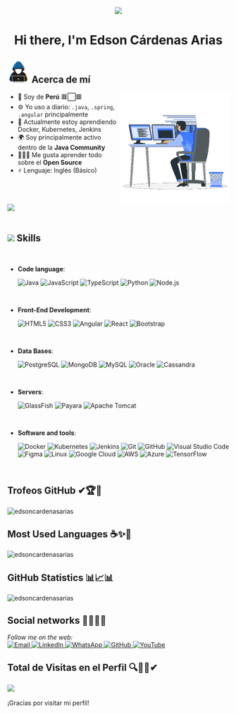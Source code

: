<p align="center">
  <img src="https://media.giphy.com/media/hvRJCLFzcasrR4ia7z/giphy.gif" width="35">
</p>

<h1 align="center">Hi there, I'm Edson Cárdenas Arias</h1>

## <picture><img src="https://github.com/0xAbdulKhalid/0xAbdulKhalid/raw/main/assets/mdImages/about_me.gif" width="50px"></picture> **Acerca de mí**

<picture> <img align="right" src="https://github.com/0xAbdulKhalid/0xAbdulKhalid/raw/main/assets/mdImages/Right_Side.gif" width="250px"></picture>

- 🏢 Soy de **Perú** 🟥⬜🟥
- ⚙️ Yo uso a diario: `.java`, `.spring`, `.angular` principalmente
- 🌱 Actualmente estoy aprendiendo Docker, Kubernetes, Jenkins
- 🌍 Soy principalmente activo dentro de la **Java Community**
- 👨🏻‍💻 Me gusta aprender todo sobre el **Open Source**
- ⚡ Lenguaje: Inglés (Básico)

<br><br>

<img src="https://user-images.githubusercontent.com/73097560/115834477-dbab4500-a447-11eb-908a-139a6edaec5c.gif"><br><br>

## <img src="https://media2.giphy.com/media/QssGEmpkyEOhBCb7e1/giphy.gif?cid=ecf05e47a0n3gi1bfqntqmob8g9aid1oyj2wr3ds3mg700bl&rid=giphy.gif" width="25"><b> Skills</b>
<br>

<p align="center">

- **Code language**:
  
    ![Java](https://img.shields.io/badge/Java-ED8B00?style=for-the-badge&logo=openjdk&logoColor=white)
    ![JavaScript](https://img.shields.io/badge/JavaScript-323330?style=for-the-badge&logo=javascript&logoColor=F7DF1E)
    ![TypeScript](https://img.shields.io/badge/TypeScript-007ACC?style=for-the-badge&logo=typescript&logoColor=white)
    ![Python](https://img.shields.io/badge/Python-14354C?style=for-the-badge&logo=python&logoColor=white)
    ![Node.js](https://img.shields.io/badge/Node.js-339933?style=for-the-badge&logo=node-dot-js&logoColor=white)

<br>

- **Front-End Development**:
  
    ![HTML5](https://img.shields.io/badge/HTML5-E34F26?style=for-the-badge&logo=html5&logoColor=white)
    ![CSS3](https://img.shields.io/badge/CSS3-1572B6?style=for-the-badge&logo=css3&logoColor=white)
    ![Angular](https://img.shields.io/badge/Angular-DD0031?style=for-the-badge&logo=angular&logoColor=white)
    ![React](https://img.shields.io/badge/React-20232A?style=for-the-badge&logo=react&logoColor=61DAFB)
    ![Bootstrap](https://img.shields.io/badge/Bootstrap-563D7C?style=for-the-badge&logo=bootstrap&logoColor=white)

<br>

- **Data Bases**:
  
    ![PostgreSQL](https://img.shields.io/badge/PostgreSQL-316192?style=for-the-badge&logo=postgresql&logoColor=white)
    ![MongoDB](https://img.shields.io/badge/MongoDB-4EA94B?style=for-the-badge&logo=mongodb&logoColor=white)
    ![MySQL](https://img.shields.io/badge/MySQL-00000F?style=for-the-badge&logo=mysql&logoColor=white)
    ![Oracle](https://img.shields.io/badge/Oracle-F80000?style=for-the-badge&logo=oracle&logoColor=black)
    ![Cassandra](https://img.shields.io/badge/Cassandra-1287B1?style=for-the-badge&logo=apache%20cassandra&logoColor=white)

<br>

- **Servers**:
  
    ![GlassFish](https://www.vectorlogo.zone/logos/javaee_glassfish/javaee_glassfish-ar21.svg)
    ![Payara](https://www.vectorlogo.zone/logos/payarafish/payarafish-ar21.svg)
    ![Apache Tomcat](https://www.vectorlogo.zone/logos/apache_tomcat/apache_tomcat-ar21.svg)
  
 <br>

- **Software and tools**:
  
    ![Docker](https://img.shields.io/badge/Docker-2496ED?style=for-the-badge&logo=docker&logoColor=white)
    ![Kubernetes](https://img.shields.io/badge/Kubernetes-326CE5?style=for-the-badge&logo=kubernetes&logoColor=white)
    ![Jenkins](https://img.shields.io/badge/Jenkins-D24939?style=for-the-badge&logo=jenkins&logoColor=white)
    ![Git](https://img.shields.io/badge/Git-F05033?style=for-the-badge&logo=git&logoColor=white)
    ![GitHub](https://img.shields.io/badge/GitHub-181717?style=for-the-badge&logo=github&logoColor=white)
    ![Visual Studio Code](https://img.shields.io/badge/Visual%20Studio%20Code-0078D7?style=for-the-badge&logo=visual-studio-code&logoColor=white)
    ![Figma](https://img.shields.io/badge/Figma-F24E1E?style=for-the-badge&logo=figma&logoColor=white)
    ![Linux](https://img.shields.io/badge/Linux-FCC624?style=for-the-badge&logo=linux&logoColor=black)
    ![Google Cloud](https://img.shields.io/badge/Google_Cloud-4285F4?style=for-the-badge&logo=google-cloud&logoColor=white)
    ![AWS](https://img.shields.io/badge/Amazon_AWS-232F3E?style=for-the-badge&logo=amazon-aws&logoColor=white)
    ![Azure](https://img.shields.io/badge/Microsoft_Azure-0089D6?style=for-the-badge&logo=microsoft-azure&logoColor=white)
    ![TensorFlow](https://img.shields.io/badge/TensorFlow-FF6F00?style=for-the-badge&logo=tensorflow&logoColor=white)

<br>

## Trofeos GitHub ✔🏆🥇
<img src="https://github-profile-trophy.vercel.app/api/?username=edsoncardenasarias&locale=es" alt="edsoncardenasarias"/>

<br>

## Most Used Languages ☕✨📑
<img src="https://github-readme-stats.vercel.app/api/top-langs/?username=edsoncardenasarias&locale=es&layout=compact&langs_count=10&role=OWNER,COLLABORATOR&theme=default" alt="edsoncardenasarias" style="width: 500px;"/>

<br>

## GitHub Statistics 📊📈📊
<img src="https://github-readme-stats.vercel.app/api?username=edsoncardenasarias&show_icons=true&locale=es&role=OWNER,COLLABORATOR&theme=default" alt="edsoncardenasarias" style="width: 500px;"/>
<br>

## Social networks 👨🏻‍💻📱
<i>Follow me on the web:</i><br>
<a href="mailto:edson.cardenas@vallegrande.edu.pe" target="_blank">
  <img src="https://img.shields.io/badge/Email-D14836?style=for-the-badge&logo=gmail&logoColor=white" alt="Email">
</a>
<a href="https://www.linkedin.com/in/edson-c%C3%A1rdenas-arias-1964141b8/" target="_blank">
  <img src="https://img.shields.io/badge/LinkedIn-0077B5?style=for-the-badge&logo=linkedin&logoColor=white" alt="LinkedIn">
</a>
<a href="https://wa.link/k0b0l8" target="_blank">
  <img src="https://img.shields.io/badge/WhatsApp-25D366?style=for-the-badge&logo=whatsapp&logoColor=white" alt="WhatsApp">
</a>
<a href="https://github.com/edsoncardenasarias" target="_blank">
  <img src="https://img.shields.io/badge/GitHub-181717?style=for-the-badge&logo=github&logoColor=white" alt="GitHub">
</a>
<a href="https://www.youtube.com/channel/@edsoncardenasarias5087" target="_blank">
  <img src="https://img.shields.io/badge/YouTube-FF0000?style=for-the-badge&logo=youtube&logoColor=white" alt="YouTube">
</a>

## Total de Visitas en el Perfil 🔍👨‍💻✔
<img src="https://profile-counter.glitch.me/edsoncardenasarias/count.svg"/>

¡Gracias por visitar mi perfil!
